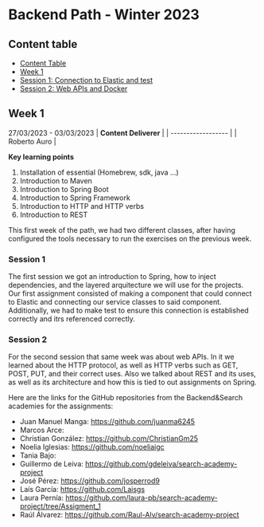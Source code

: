 # Backend Path - Winter 2023

## Content table
- [Content Table](#content-table)
- [Week 1](#week-1)
- [Session 1: Connection to Elastic and test](#session-1)
- [Session 2: Web APIs and Docker](#session-2)

## Week 1
27/03/2023 - 03/03/2023
| **Content Deliverer** |
| ------------------ |
| Roberto Auro |

**Key learning points**
1. Installation of essential (Homebrew, sdk, java ...)
2. Introduction to Maven
3. Introduction to Spring Boot
4. Introduction to Spring Framework
5. Introduction to HTTP and HTTP verbs
6. Introduction to REST

This first week of the path, we had two different classes, after having configured the tools necessary to run the exercises on the previous week.

### Session 1
The first session we got an introduction to Spring, how to inject dependencies, and the layered arquitecture we will use for the projects.  
Our first assignment consisted of making a component that could connect to Elastic and connecting our service classes to said component. Additionally, we had to make test to ensure this connection is established correctly and itrs referenced correctly.

### Session 2
For the second session that same week was about web APIs. In it we learned about the HTTP protocol, as well as HTTP verbs such as GET, POST, PUT, and their correct uses. Also we talked about REST and its uses, as well as its architecture and how this is tied to out assignments on Spring.

Here are the links for the GitHub repositories from the Backend&Search academies for the assignments:
- Juan Manuel Manga: https://github.com/juanma6245
- Marcos Arce: 
- Christian González: https://github.com/ChristianGm25
- Noelia Iglesias: https://github.com/noeliaigc
- Tania Bajo:
- Guillermo de Leiva: https://github.com/gdeleiva/search-academy-project
- José Pérez: https://github.com/josperrod9
- Laís García: https://github.com/Laisgs
- Laura Pernía: https://github.com/laura-pb/search-academy-project/tree/Assigment_1
- Raúl Álvarez: https://github.com/Raul-Alv/search-academy-project
